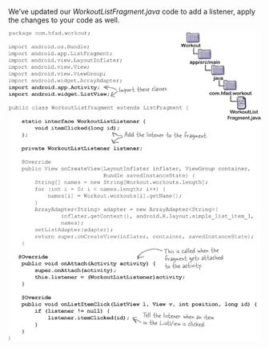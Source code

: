 We’ve updated our *WorkoutListFragment.java* code to add a listener, apply the changes to your code as well. 


![](.guides/img/38.png)